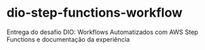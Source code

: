 # dio-step-functions-workflow
Entrega do desafio DIO: Workflows Automatizados com AWS Step Functions e documentação da experiência
